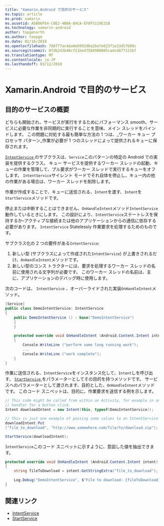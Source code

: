 ```yaml
---
title: "Xamarin.Android で目的のサービス"
ms.topic: article
ms.prod: xamarin
ms.assetid: A5B86FE4-C8E2-4B0A-84CA-EF8F5119E31B
ms.technology: xamarin-android
author: topgenorth
ms.author: toopge
ms.date: 02/16/2018
ms.openlocfilehash: 7d8f77ac4da9eb992d0a2be7e623f1e33d57b99c
ms.sourcegitcommit: 0fdb243b46cf21be47584900805cadcd077121bf
ms.translationtype: MT
ms.contentlocale: ja-JP
ms.lasthandoff: 03/12/2018
---
```

# <a name="intent-services-in-xamarinandroid"></a>Xamarin.Android で目的のサービス

## <a name="intent-services-overview"></a>目的のサービスの概要

どちらも開始され、サービスが実行をするためにパフォーマンス smooth、サービスに必要な作業を非同期的に実行することを意味、メイン スレッドをバインドします。 この問題に対処する最も簡単な方法の 1 つは、_ワーカー キュー プロセッサ パターン_作業が必要が 1 つのスレッドによって提供されるキューに保存されます。 

[ `IntentService` ](https://developer.xamarin.com/api/type/Android.App.IntentService/)のサブクラスは、`Service`このパターンの特定の Android での実装を提供するクラス。 キュー サービスを提供するワーカー スレッドの起動、キューの作業を管理して、プル要求がワーカー スレッドで実行するキューをオフします。 `IntentService`サイレント モードでそれ自体を停止し、キュー内の他の作業がある場合は、ワーカー スレッドを削除します。
 
作業が作成することで、キューに送信される、`Intent`を渡す、`Intent`を`StartService`メソッドです。

停止または中断することはできません、`OnHandleIntent`メソッド`IntentService`動作しているときにします。 この設計により、`IntentService`ステートレスを保持するか&ndash;アクティブな接続または他のアプリケーションからの通信に依存する必要があります。 `IntentService` Statelessly 作業要求を処理するためのものです。

サブクラス化の 2 つの要件がある`IntentService`:

1. 新しい型 (サブクラスによって作成された`IntentService`) が上書きされるだけ、`OnHandleIntent`メソッドです。
2. 新しい型のコンス トラクターには、要求を処理するワーカー スレッドの名前に使用される文字列が必要です。 このワーカー スレッドの名前は、主に、アプリケーションのデバッグ時に使用します。

次のコードは、 `IntentService` 、オーバーライドされた実装`OnHandleIntent`メソッド。

```csharp
[Service]
public class DemoIntentService: IntentService
{
    public DemoIntentService () : base("DemoIntentService")
    {
    }
    
    protected override void OnHandleIntent (Android.Content.Intent intent)
    {
        Console.WriteLine ("perform some long running work");
        ...
        Console.WriteLine ("work complete");
    }
}
```

作業に送信される、`IntentService`をインスタンス化して、`Intent`しを呼び出す、 [ `StartService` ](https://developer.xamarin.com/api/member/Android.Content.Context.StartService/p/Android.Content.Intent/)をパラメーターとしてその目的を持つメソッドです。 サービスへのパラメーターとして渡されます、目的とした、`OnHandleIntent`メソッドです。 このコード スニペットは、目的に、作業要求を送信する例を示します。 

```csharp
// This code might be called from within an Activity, for example in an event
// handler for a button click.
Intent downloadIntent = new Intent(this, typeof(DemoIntentService));

// This is just one example of passing some values to an IntentService via the Intent:
downloadIntent.Put
("file_to_download", "http://www.somewhere.com/file/to/download.zip");

StartService(downloadIntent);
```

`IntentService`このコード スニペットに示すように、意図した値を抽出できます。  

```csharp
protected override void OnHandleIntent (Android.Content.Intent intent)
{
    string fileToDownload = intent.GetStringExtra("file_to_download");
    
    Log.Debug("DemoIntentService", $"File to download: {fileToDownload}.");
}
```


## <a name="related-links"></a>関連リンク

- [IntentService](https://developer.xamarin.com/api/type/Android.App.IntentService/)
- [StartService](https://developer.xamarin.com/api/member/Android.Content.Context.StartService/p/Android.Content.Intent/)
